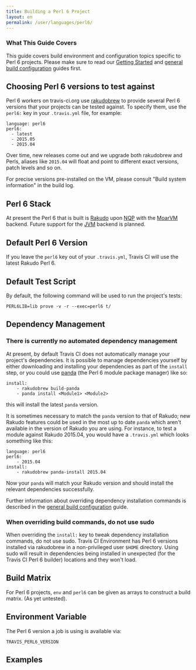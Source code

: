 ```yaml
---
title: Building a Perl 6 Project
layout: en
permalink: /user/languages/perl6/
---
```


### What This Guide Covers

This guide covers build environment and configuration topics specific to
Perl 6 projects. Please make sure to read our [Getting Started](/user/getting-started/)
and [general build configuration](/user/build-configuration/) guides first.

## Choosing Perl 6 versions to test against

Perl 6 workers on travis-ci.org use
[rakudobrew](https://github.com/tadzik/rakudobrew) to provide several Perl 6
versions that your projects can be tested against. To specify them, use the
`perl6:` key in your `.travis.yml` file, for example:

    language: perl6
    perl6:
      - latest
      - 2015.05
      - 2015.04

Over time, new releases come out and we upgrade both rakudobrew and
Perls, aliases like `2015.04` will float and point to different exact
versions, patch levels and so on.

For precise versions pre-installed on the VM, please consult "Build system
information" in the build log.

## Perl 6 Stack

At present the Perl 6 that is built is [Rakudo](http://rakudo.org/) upon
[NQP](https://github.com/perl6/nqp/) with the [MoarVM](http://moarvm.org/)
backend.  Future support for the
[JVM](http://en.wikipedia.org/wiki/Java_virtual_machine) backend is planned.

## Default Perl 6 Version

If you leave the `perl6` key out of your `.travis.yml`, Travis CI will use
the latest Rakudo Perl 6.

## Default Test Script

By default, the following command will be used to run the project's tests:

    PERL6LIB=lib prove -v -r --exec=perl6 t/

## Dependency Management

### There is currently no automated dependency management

At present, by default Travis CI does not automatically manage your
project's dependencies.  It is possible to manage dependencies yourself by
either downloading and installing your dependencies as part of the `install`
step, or you could use [panda](https://github.com/tadzik/panda) (the Perl 6
module package manager) like so:

    install:
        - rakudobrew build-panda
        - panda install <Module1> <Module2>

this will install the latest `panda` version.

It is sometimes necessary to match the `panda` version to that of Rakudo;
new Rakudo features could be used in the most up to date `panda` which
aren't available in the version of Rakudo you are using.  For instance, to
test a module against Rakudo 2015.04, you would have a `.travis.yml` which
looks something like this:

    language: perl6
    perl6:
        - 2015.04
    install:
        - rakudobrew panda-install 2015.04

Now your `panda` will match your Rakudo version and should install
the relevant dependencies successfully.

Further information about overriding dependency installation commands is
described in the [general build configuration](/user/build-configuration/)
guide.

### When overriding build commands, do not use sudo

When overriding the `install:` key to tweak dependency installation
commands, do not use sudo.  Travis CI Environment has Perl 6 versions
installed via rakudobrew in a non-privileged user `$HOME` directory. Using
sudo will result in dependencies being installed in unexpected (for the
Travis CI Perl 6 builder) locations and they won't load.

## Build Matrix

For Perl 6 projects, `env` and `perl6` can be given as arrays to construct a
build matrix. (As yet untested).

## Environment Variable

The Perl 6 version a job is using is available via:

    TRAVIS_PERL6_VERSION

## Examples


